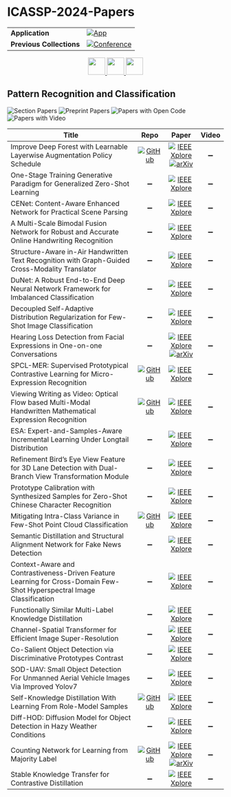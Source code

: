 # ICASSP-2024-Papers

<table>
    <tr>
        <td><strong>Application</strong></td>
        <td>
            <a href="https://huggingface.co/spaces/DmitryRyumin/NewEraAI-Papers" style="float:left;">
                <img src="https://img.shields.io/badge/🤗-NewEraAI--Papers-FFD21F.svg" alt="App" />
            </a>
        </td>
    </tr>
    <tr>
        <td><strong>Previous Collections</strong></td>
        <td>
            <a href="https://github.com/DmitryRyumin/ICASSP-2023-24-Papers/blob/main/README_2023.md">
                <img src="http://img.shields.io/badge/ICASSP-2023-0073AE.svg" alt="Conference">
            </a>
        </td>
    </tr>
</table>

<div align="center">
    <a href="https://github.com/DmitryRyumin/ICASSP-2023-24-Papers/blob/main/sections/2024/main/SPTM-L4.md">
        <img src="https://cdn.jsdelivr.net/gh/DmitryRyumin/NewEraAI-Papers@main/images/left.svg" width="40" alt="" />
    </a>
    <a href="https://github.com/DmitryRyumin/ICASSP-2023-24-Papers/">
        <img src="https://cdn.jsdelivr.net/gh/DmitryRyumin/NewEraAI-Papers@main/images/home.svg" width="40" alt="" />
    </a>
    <a href="https://github.com/DmitryRyumin/ICASSP-2023-24-Papers/blob/main/sections/2024/main/SLP-L16.md">
        <img src="https://cdn.jsdelivr.net/gh/DmitryRyumin/NewEraAI-Papers@main/images/right.svg" width="40" alt="" />
    </a>
</div>


## Pattern Recognition and Classification

![Section Papers](https://img.shields.io/badge/Section%20Papers-0-42BA16) ![Preprint Papers](https://img.shields.io/badge/Preprint%20Papers-0-b31b1b) ![Papers with Open Code](https://img.shields.io/badge/Papers%20with%20Open%20Code-0-1D7FBF) ![Papers with Video](https://img.shields.io/badge/Papers%20with%20Video-0-FF0000)

| **Title** | **Repo** | **Paper** | **Video** |
|-----------|:--------:|:---------:|:---------:|
| Improve Deep Forest with Learnable Layerwise Augmentation Policy Schedule | [![GitHub](https://img.shields.io/github/stars/dbsxfz/AugDF?style=flat)](https://github.com/dbsxfz/AugDF) | [![IEEE Xplore](https://img.shields.io/badge/IEEE-10446501-E4A42C.svg)](https://ieeexplore.ieee.org/document/10446501) <br/> [![arXiv](https://img.shields.io/badge/arXiv-2309.09030-b31b1b.svg)](https://arxiv.org/abs/2309.09030) | :heavy_minus_sign: |
| One-Stage Training Generative Paradigm for Generalized Zero-Shot Learning | :heavy_minus_sign: | [![IEEE Xplore](https://img.shields.io/badge/IEEE-10448444-E4A42C.svg)](https://ieeexplore.ieee.org/document/10448444) | :heavy_minus_sign: |
| CENet: Content-Aware Enhanced Network for Practical Scene Parsing | :heavy_minus_sign: | [![IEEE Xplore](https://img.shields.io/badge/IEEE-10447046-E4A42C.svg)](https://ieeexplore.ieee.org/document/10447046) | :heavy_minus_sign: |
| A Multi-Scale Bimodal Fusion Network for Robust and Accurate Online Handwriting Recognition | :heavy_minus_sign: | [![IEEE Xplore](https://img.shields.io/badge/IEEE-10446390-E4A42C.svg)](https://ieeexplore.ieee.org/document/10446390) | :heavy_minus_sign: |
| Structure-Aware in-Air Handwritten Text Recognition with Graph-Guided Cross-Modality Translator | :heavy_minus_sign: | [![IEEE Xplore](https://img.shields.io/badge/IEEE-10447531-E4A42C.svg)](https://ieeexplore.ieee.org/document/10447531) | :heavy_minus_sign: |
| DuNet: A Robust End-to-End Deep Neural Network Framework for Imbalanced Classification | :heavy_minus_sign: | [![IEEE Xplore](https://img.shields.io/badge/IEEE-10445899-E4A42C.svg)](https://ieeexplore.ieee.org/document/10445899) | :heavy_minus_sign: |
| Decoupled Self-Adaptive Distribution Regularization for Few-Shot Image Classification | :heavy_minus_sign: | [![IEEE Xplore](https://img.shields.io/badge/IEEE-10446597-E4A42C.svg)](https://ieeexplore.ieee.org/document/10446597) | :heavy_minus_sign: |
| Hearing Loss Detection from Facial Expressions in One-on-one Conversations | :heavy_minus_sign: | [![IEEE Xplore](https://img.shields.io/badge/IEEE-10446324-E4A42C.svg)](https://ieeexplore.ieee.org/document/10446324) <br/> [![arXiv](https://img.shields.io/badge/arXiv-2401.08972-b31b1b.svg)](https://arxiv.org/abs/2401.08972) | :heavy_minus_sign: |
| SPCL-MER: Supervised Prototypical Contrastive Learning for Micro-Expression Recognition | [![GitHub](https://img.shields.io/github/stars/fxq0216/SPCL-MER?style=flat)](https://github.com/fxq0216/SPCL-MER) | [![IEEE Xplore](https://img.shields.io/badge/IEEE-10448102-E4A42C.svg)](https://ieeexplore.ieee.org/document/10448102) | :heavy_minus_sign: |
| Viewing Writing as Video: Optical Flow based Multi-Modal Handwritten Mathematical Expression Recognition | [![GitHub](https://img.shields.io/github/stars/Hanbo-Cheng/OFAN?style=flat)](https://github.com/Hanbo-Cheng/OFAN) | [![IEEE Xplore](https://img.shields.io/badge/IEEE-10447346-E4A42C.svg)](https://ieeexplore.ieee.org/document/10447346) | :heavy_minus_sign: |
| ESA: Expert-and-Samples-Aware Incremental Learning Under Longtail Distribution | :heavy_minus_sign: | [![IEEE Xplore](https://img.shields.io/badge/IEEE-10446018-E4A42C.svg)](https://ieeexplore.ieee.org/document/10446018) | :heavy_minus_sign: |
| Refinement Bird’s Eye View Feature for 3D Lane Detection with Dual-Branch View Transformation Module | :heavy_minus_sign: | [![IEEE Xplore](https://img.shields.io/badge/IEEE-10448470-E4A42C.svg)](https://ieeexplore.ieee.org/document/10448470) | :heavy_minus_sign: |
| Prototype Calibration with Synthesized Samples for Zero-Shot Chinese Character Recognition | :heavy_minus_sign: | [![IEEE Xplore](https://img.shields.io/badge/IEEE-10446790-E4A42C.svg)](https://ieeexplore.ieee.org/document/10446790) | :heavy_minus_sign: |
| Mitigating Intra-Class Variance in Few-Shot Point Cloud Classification | [![GitHub](https://img.shields.io/github/stars/djzgroup/FewshotClassification?style=flat)](https://github.com/djzgroup/FewshotClassification) | [![IEEE Xplore](https://img.shields.io/badge/IEEE-10447798-E4A42C.svg)](https://ieeexplore.ieee.org/document/10447798) | :heavy_minus_sign: |
| Semantic Distillation and Structural Alignment Network for Fake News Detection | :heavy_minus_sign: | [![IEEE Xplore](https://img.shields.io/badge/IEEE-10447618-E4A42C.svg)](https://ieeexplore.ieee.org/document/10447618) | :heavy_minus_sign: |
| Context-Aware and Contrastiveness-Driven Feature Learning for Cross-Domain Few-Shot Hyperspectral Image Classification | :heavy_minus_sign: | [![IEEE Xplore](https://img.shields.io/badge/IEEE-10446060-E4A42C.svg)](https://ieeexplore.ieee.org/document/10446060) | :heavy_minus_sign: |
| Functionally Similar Multi-Label Knowledge Distillation | :heavy_minus_sign: | [![IEEE Xplore](https://img.shields.io/badge/IEEE-10447660-E4A42C.svg)](https://ieeexplore.ieee.org/document/10447660) | :heavy_minus_sign: |
| Channel-Spatial Transformer for Efficient Image Super-Resolution | :heavy_minus_sign: | [![IEEE Xplore](https://img.shields.io/badge/IEEE-10446047-E4A42C.svg)](https://ieeexplore.ieee.org/document/10446047) | :heavy_minus_sign: |
| Co-Salient Object Detection via Discriminative Prototypes Contrast | :heavy_minus_sign: | [![IEEE Xplore](https://img.shields.io/badge/IEEE-10446685-E4A42C.svg)](https://ieeexplore.ieee.org/document/10446685) | :heavy_minus_sign: |
| SOD-UAV: Small Object Detection For Unmanned Aerial Vehicle Images Via Improved Yolov7 | :heavy_minus_sign: | [![IEEE Xplore](https://img.shields.io/badge/IEEE-10448458-E4A42C.svg)](https://ieeexplore.ieee.org/document/10448458) | :heavy_minus_sign: |
| Self-Knowledge Distillation With Learning From Role-Model Samples | [![GitHub](https://img.shields.io/github/stars/KAI1179/LRMS?style=flat)](https://github.com/KAI1179/LRMS) | [![IEEE Xplore](https://img.shields.io/badge/IEEE-10446387-E4A42C.svg)](https://ieeexplore.ieee.org/document/10446387) | :heavy_minus_sign: |
| Diff-HOD: Diffusion Model for Object Detection in Hazy Weather Conditions | :heavy_minus_sign: | [![IEEE Xplore](https://img.shields.io/badge/IEEE-10446872-E4A42C.svg)](https://ieeexplore.ieee.org/document/10446872) | :heavy_minus_sign: |
| Counting Network for Learning from Majority Label | [![GitHub](https://img.shields.io/github/stars/Shiku-Kaito/Counting-Network-for-Learning-from-Majority-Label?style=flat)](https://github.com/Shiku-Kaito/Counting-Network-for-Learning-from-Majority-Label) | [![IEEE Xplore](https://img.shields.io/badge/IEEE-10448425-E4A42C.svg)](https://ieeexplore.ieee.org/document/10448425) <br/> [![arXiv](https://img.shields.io/badge/arXiv-2403.13370-b31b1b.svg)](https://arxiv.org/abs/2403.13370) | :heavy_minus_sign: |
| Stable Knowledge Transfer for Contrastive Distillation | :heavy_minus_sign: | [![IEEE Xplore](https://img.shields.io/badge/IEEE-10446868-E4A42C.svg)](https://ieeexplore.ieee.org/document/10446868) | :heavy_minus_sign: |
